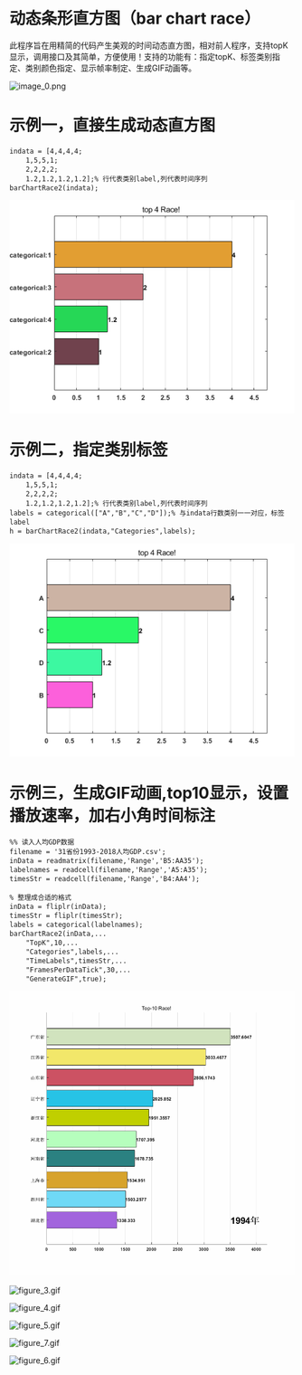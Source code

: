# 动态条形直方图（bar chart race）
此程序旨在用精简的代码产生美观的时间动态直方图，相对前人程序，支持topK显示，调用接口及其简单，方便使用！支持的功能有：指定topK、标签类别指定、类别颜色指定、显示帧率制定、生成GIF动画等。


![image_0.png](main_images/image_0.png)


# 示例一，直接生成动态直方图

```matlab:Code
indata = [4,4,4,4;
    1,5,5,1;
    2,2,2,2;
    1.2,1.2,1.2,1.2];% 行代表类别label,列代表时间序列
barChartRace2(indata);
```


![figure_0.png](main_images/figure_0.png)

  
# 示例二，指定类别标签

```matlab:Code
indata = [4,4,4,4;
    1,5,5,1;
    2,2,2,2;
    1.2,1.2,1.2,1.2];% 行代表类别label,列代表时间序列
labels = categorical(["A","B","C","D"]);% 与indata行数类别一一对应，标签label
h = barChartRace2(indata,"Categories",labels);
```


![figure_1.png](main_images/figure_1.png)

# 示例三，生成GIF动画,top10显示，设置播放速率，加右小角时间标注

```matlab:Code
%% 读入人均GDP数据
filename = '31省份1993-2018人均GDP.csv';
inData = readmatrix(filename,'Range','B5:AA35');
labelnames = readcell(filename,'Range','A5:A35');
timesStr = readcell(filename,'Range','B4:AA4');

% 整理成合适的格式
inData = fliplr(inData);
timesStr = fliplr(timesStr);
labels = categorical(labelnames);
barChartRace2(inData,...
    "TopK",10,...
    "Categories",labels,...
    "TimeLabels",timesStr,...
    "FramesPerDataTick",30,...
    "GenerateGIF",true);
```
![figure_2.gif](main_images/output.gif)

![figure_3.gif](main_images/GDP.gif)

![figure_4.gif](main_images/hostiptal.gif)

![figure_5.gif](main_images/housePrices.gif)

![figure_7.gif](main_images/populations.gif)

![figure_6.gif](main_images/wages.gif)


